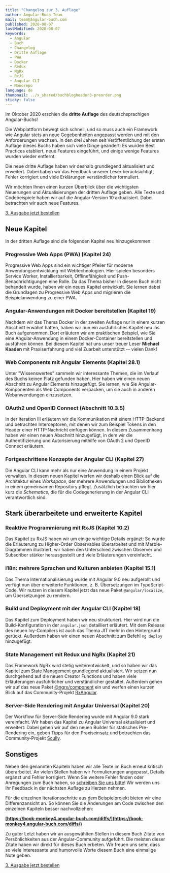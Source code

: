 ```yaml
---
title: "Changelog zur 3. Auflage"
author: Angular Buch Team
mail: team@angular-buch.com
published: 2020-08-07
lastModified: 2020-08-07
keywords:
  - Angular
  - Buch
  - Changelog
  - Dritte Auflage
  - PWA
  - Docker
  - Redux
  - NgRx
  - RxJS
  - Angular CLI
  - Monorepo
language: de
thumbnail: ../x_shared/buchblogheader3-preorder.png
sticky: false
---
```


Im Oktober 2020 erschien die **dritte Auflage** des deutschsprachigen Angular-Buchs!

Die Webplattform bewegt sich schnell, und so muss auch ein Framework wie Angular stets an neue Gegebenheiten angepasst werden und mit den Anforderungen wachsen.
In den drei Jahren seit Veröffentlichung der ersten Auflage dieses Buchs haben sich viele Dinge geändert:
Es wurden Best Practices etabliert, neue Features eingeführt, und einige wenige Features wurden wieder entfernt.

Die neue dritte Auflage haben wir deshalb grundlegend aktualisiert und erweitert.
Dabei haben wir das Feedback unserer Leser berücksichtigt, Fehler korrigiert und viele Erklärungen verständlicher formuliert.

Wir möchten Ihnen einen kurzen Überblick über die wichtigsten Neuerungen und Aktualisierungen der dritten Auflage geben.
Alle Texte und Codebeispiele haben wir auf die Angular-Version 10 aktualisiert.
Dabei betrachten wir auch neue Features.

<a class="btn btn-primary cta__button" role="button" target="_blank" href="https://amzn.to/30s4mVX">3. Ausgabe jetzt bestellen</a>

## Neue Kapitel

In der dritten Auflage sind die folgenden Kapitel neu hinzugekommen:

### Progressive Web Apps (PWA) (Kapitel 24)
Progressive Web Apps sind ein wichtiger Pfeiler für moderne Anwendungsentwicklung mit Webtechnologien. Hier spielen besonders Service Worker, Installierbarkeit, Offlinefähigkeit und Push-Benachrichtigungen eine Rolle. Da das Thema bisher in diesem Buch nicht behandelt wurde, haben wir ein neues Kapitel entwickelt. Sie lernen dabei die Grundlagen zu Progressive Web Apps und migrieren die Beispielanwendung zu einer PWA.

### Angular-Anwendungen mit Docker bereitstellen (Kapitel 19)
Nachdem wir das Thema Docker in der zweiten Auflage nur in einem kurzen Abschnitt erwähnt hatten, haben wir nun ein ausführliches Kapitel neu ins Buch aufgenommen. Dort erläutern wir am praktischen Beispiel, wie Sie eine Angular-Anwendung in einem Docker-Container bereitstellen und ausführen können. Bei diesem Kapitel hat uns unser treuer Leser **Michael Kaaden** mit Praxiserfahrung und viel Zuarbeit unterstützt -- vielen Dank!

### Web Components mit Angular Elements (Kapitel 28.1)
Unter "Wissenswertes" sammeln wir interessante Themen, die im Verlauf des Buchs keinen Platz gefunden haben. Hier haben wir einen neuen Abschnitt zu Angular Elements hinzugefügt. Sie lernen, wie Sie Angular-Komponenten als Web Components verpacken, um sie auch in anderen Webanwendungen einzusetzen.

### OAuth2 und OpenID Connect (Abschnitt 10.3.5)
In der Iteration III erläutern wir die Kommunikation mit einem HTTP-Backend und betrachten Interceptoren, mit denen wir zum Beispiel Tokens in den Header einer HTTP-Nachricht einfügen können. In diesem Zusammenhang haben wir einen neuen Abschnitt hinzugefügt, in dem wir die Authentifizierung und Autorisierung mithilfe von OAuth 2 und OpenID Connect erläutern.

### Fortgeschrittene Konzepte der Angular CLI (Kapitel 27)
Die Angular CLI kann mehr als nur eine Anwendung in einem Projekt verwalten. In diesem neuen Kapitel werfen wir deshalb einen Blick auf die Architektur eines *Workspace*, der mehrere Anwendungen und Bibliotheken in einem gemeinsamen Repository pflegt. Zusätzlich betrachten wir hier kurz die *Schematics*, die für die Codegenerierung in der Angular CLI verantwortlich sind.


## Stark überarbeitete und erweiterte Kapitel

### Reaktive Programmierung mit RxJS (Kapitel 10.2)
Das Kapitel zu RxJS haben wir um einige wichtige Details ergänzt: So wurde die Erläuterung zu Higher-Order Observables überarbeitet und mit Marble-Diagrammen illustriert, wir haben den Unterschied zwischen Observer und Subscriber stärker herausgestellt und viele Erläuterungen vereinfacht.

### i18n: mehrere Sprachen und Kulturen anbieten (Kapitel 15.1)
Das Thema Internationalisierung wurde mit Angular 9.0 neu aufgerollt und verfügt nun über erweiterte Funktionen, z. B. Übersetzungen im TypeScript-Code. Wir nutzen in diesem Kapitel jetzt das neue Paket `@angular/localize`, um Übersetzungen zu rendern.

### Build und Deployment mit der Angular CLI (Kapitel 18)
Das Kapitel zum Deployment haben wir neu strukturiert. Hier wird nun die Build-Konfiguration in der `angular.json` detailliert erläutert. Mit dem Release des neuen Ivy-Compilers ist auch das Thema JIT mehr in den Hintergrund gerückt. Außerdem haben wir einen neuen Abschnitt zum Befehl `ng deploy` hinzugefügt.

### State Management mit Redux und NgRx (Kapitel 21)
Das Framework NgRx wird stetig weiterentwickelt, und so haben wir das Kapitel zum State Management grundlegend aktualisiert. Wir setzen nun durchgehend auf die neuen Creator Functions und haben viele Erläuterungen ausführlicher und verständlicher gestaltet. Außerdem gehen wir auf das neue Paket [@ngrx/component](https://ngrx.io/guide/component) ein und werfen einen kurzen Blick auf das Community-Projekt [RxAngular](https://github.com/BioPhoton/rx-angular).

### Server-Side Rendering mit Angular Universal (Kapitel 20)
Der Workflow für Server-Side Rendering wurde mit Angular 9.0 stark vereinfacht. Wir haben das Kapitel zu Angular Universal aktualisiert und erweitert: Dabei gehen wir auf den neuen Builder für statisches Pre-Rendering ein, geben Tipps für den Praxiseinsatz und betrachten das Community-Projekt [Scully](https://scully.io/).



## Sonstiges

Neben den genannten Kapiteln haben wir alle Texte im Buch erneut kritisch überarbeitet.
An vielen Stellen haben wir Formulierungen angepasst, Details ergänzt und Fehler korrigiert.
Wenn Sie weitere Fehler finden oder Anregungen zum Buch haben, so [schreiben Sie uns bitte](mailto:team@angular-buch.com)! Wir werden uns Ihr Feedback in der nächsten Auflage zu Herzen nehmen.

Für die einzelnen Iterationsschritte aus dem Beispielprojekt bieten wir eine Differenzansicht an. So können Sie die Änderungen am Code zwischen den einzelnen Kapiteln besser nachvollziehen:

**[https://book-monkey4.angular-buch.com/diffs/](https://book-monkey4.angular-buch.com/diffs/)**

Zu guter Letzt haben wir an ausgewählten Stellen in diesem Buch Zitate von Persönlichkeiten aus der Angular-Community aufgeführt.
Die meisten dieser Zitate haben wir direkt für dieses Buch erbeten.
Wir freuen uns sehr, dass so viele interessante und humorvolle Worte diesem Buch eine einmalige Note geben.

<a class="btn btn-primary cta__button" role="button" target="_blank" href="https://amzn.to/30s4mVX">3. Ausgabe jetzt bestellen</a>
